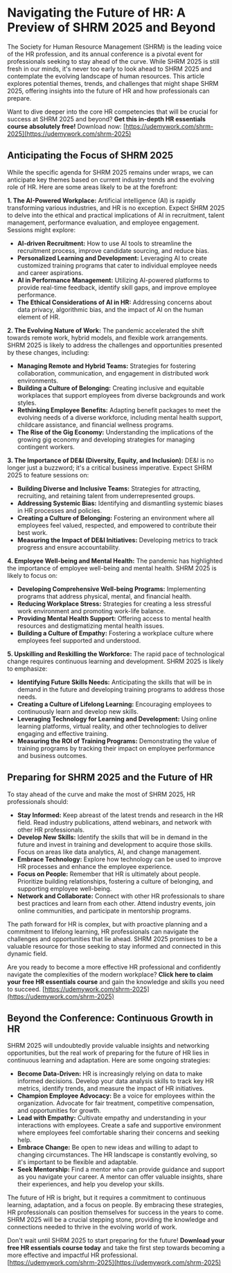 # Navigating the Future of HR: A Preview of SHRM 2025 and Beyond

The Society for Human Resource Management (SHRM) is the leading voice of the HR profession, and its annual conference is a pivotal event for professionals seeking to stay ahead of the curve. While SHRM 2025 is still fresh in our minds, it's never too early to look ahead to SHRM 2025 and contemplate the evolving landscape of human resources. This article explores potential themes, trends, and challenges that might shape SHRM 2025, offering insights into the future of HR and how professionals can prepare.

Want to dive deeper into the core HR competencies that will be crucial for success at SHRM 2025 and beyond? **Get this in-depth HR essentials course absolutely free!** Download now: [https://udemywork.com/shrm-2025](https://udemywork.com/shrm-2025)

## Anticipating the Focus of SHRM 2025

While the specific agenda for SHRM 2025 remains under wraps, we can anticipate key themes based on current industry trends and the evolving role of HR. Here are some areas likely to be at the forefront:

**1. The AI-Powered Workplace:** Artificial intelligence (AI) is rapidly transforming various industries, and HR is no exception. Expect SHRM 2025 to delve into the ethical and practical implications of AI in recruitment, talent management, performance evaluation, and employee engagement. Sessions might explore:

*   **AI-driven Recruitment:** How to use AI tools to streamline the recruitment process, improve candidate sourcing, and reduce bias.
*   **Personalized Learning and Development:** Leveraging AI to create customized training programs that cater to individual employee needs and career aspirations.
*   **AI in Performance Management:** Utilizing AI-powered platforms to provide real-time feedback, identify skill gaps, and improve employee performance.
*   **The Ethical Considerations of AI in HR:** Addressing concerns about data privacy, algorithmic bias, and the impact of AI on the human element of HR.

**2. The Evolving Nature of Work:** The pandemic accelerated the shift towards remote work, hybrid models, and flexible work arrangements. SHRM 2025 is likely to address the challenges and opportunities presented by these changes, including:

*   **Managing Remote and Hybrid Teams:** Strategies for fostering collaboration, communication, and engagement in distributed work environments.
*   **Building a Culture of Belonging:** Creating inclusive and equitable workplaces that support employees from diverse backgrounds and work styles.
*   **Rethinking Employee Benefits:** Adapting benefit packages to meet the evolving needs of a diverse workforce, including mental health support, childcare assistance, and financial wellness programs.
*   **The Rise of the Gig Economy:** Understanding the implications of the growing gig economy and developing strategies for managing contingent workers.

**3. The Importance of DE&I (Diversity, Equity, and Inclusion):** DE&I is no longer just a buzzword; it's a critical business imperative. Expect SHRM 2025 to feature sessions on:

*   **Building Diverse and Inclusive Teams:** Strategies for attracting, recruiting, and retaining talent from underrepresented groups.
*   **Addressing Systemic Bias:** Identifying and dismantling systemic biases in HR processes and policies.
*   **Creating a Culture of Belonging:** Fostering an environment where all employees feel valued, respected, and empowered to contribute their best work.
*   **Measuring the Impact of DE&I Initiatives:** Developing metrics to track progress and ensure accountability.

**4. Employee Well-being and Mental Health:** The pandemic has highlighted the importance of employee well-being and mental health. SHRM 2025 is likely to focus on:

*   **Developing Comprehensive Well-being Programs:** Implementing programs that address physical, mental, and financial health.
*   **Reducing Workplace Stress:** Strategies for creating a less stressful work environment and promoting work-life balance.
*   **Providing Mental Health Support:** Offering access to mental health resources and destigmatizing mental health issues.
*   **Building a Culture of Empathy:** Fostering a workplace culture where employees feel supported and understood.

**5. Upskilling and Reskilling the Workforce:** The rapid pace of technological change requires continuous learning and development. SHRM 2025 is likely to emphasize:

*   **Identifying Future Skills Needs:** Anticipating the skills that will be in demand in the future and developing training programs to address those needs.
*   **Creating a Culture of Lifelong Learning:** Encouraging employees to continuously learn and develop new skills.
*   **Leveraging Technology for Learning and Development:** Using online learning platforms, virtual reality, and other technologies to deliver engaging and effective training.
*   **Measuring the ROI of Training Programs:** Demonstrating the value of training programs by tracking their impact on employee performance and business outcomes.

## Preparing for SHRM 2025 and the Future of HR

To stay ahead of the curve and make the most of SHRM 2025, HR professionals should:

*   **Stay Informed:** Keep abreast of the latest trends and research in the HR field. Read industry publications, attend webinars, and network with other HR professionals.
*   **Develop New Skills:** Identify the skills that will be in demand in the future and invest in training and development to acquire those skills. Focus on areas like data analytics, AI, and change management.
*   **Embrace Technology:** Explore how technology can be used to improve HR processes and enhance the employee experience.
*   **Focus on People:** Remember that HR is ultimately about people. Prioritize building relationships, fostering a culture of belonging, and supporting employee well-being.
*   **Network and Collaborate:** Connect with other HR professionals to share best practices and learn from each other. Attend industry events, join online communities, and participate in mentorship programs.

The path forward for HR is complex, but with proactive planning and a commitment to lifelong learning, HR professionals can navigate the challenges and opportunities that lie ahead. SHRM 2025 promises to be a valuable resource for those seeking to stay informed and connected in this dynamic field.

Are you ready to become a more effective HR professional and confidently navigate the complexities of the modern workplace? **Click here to claim your free HR essentials course** and gain the knowledge and skills you need to succeed. [https://udemywork.com/shrm-2025](https://udemywork.com/shrm-2025)

## Beyond the Conference: Continuous Growth in HR

SHRM 2025 will undoubtedly provide valuable insights and networking opportunities, but the real work of preparing for the future of HR lies in continuous learning and adaptation. Here are some ongoing strategies:

*   **Become Data-Driven:** HR is increasingly relying on data to make informed decisions. Develop your data analysis skills to track key HR metrics, identify trends, and measure the impact of HR initiatives.
*   **Champion Employee Advocacy:** Be a voice for employees within the organization. Advocate for fair treatment, competitive compensation, and opportunities for growth.
*   **Lead with Empathy:** Cultivate empathy and understanding in your interactions with employees. Create a safe and supportive environment where employees feel comfortable sharing their concerns and seeking help.
*   **Embrace Change:** Be open to new ideas and willing to adapt to changing circumstances. The HR landscape is constantly evolving, so it's important to be flexible and adaptable.
*   **Seek Mentorship:** Find a mentor who can provide guidance and support as you navigate your career. A mentor can offer valuable insights, share their experiences, and help you develop your skills.

The future of HR is bright, but it requires a commitment to continuous learning, adaptation, and a focus on people. By embracing these strategies, HR professionals can position themselves for success in the years to come. SHRM 2025 will be a crucial stepping stone, providing the knowledge and connections needed to thrive in the evolving world of work.

Don't wait until SHRM 2025 to start preparing for the future! **Download your free HR essentials course today** and take the first step towards becoming a more effective and impactful HR professional. [https://udemywork.com/shrm-2025](https://udemywork.com/shrm-2025)
